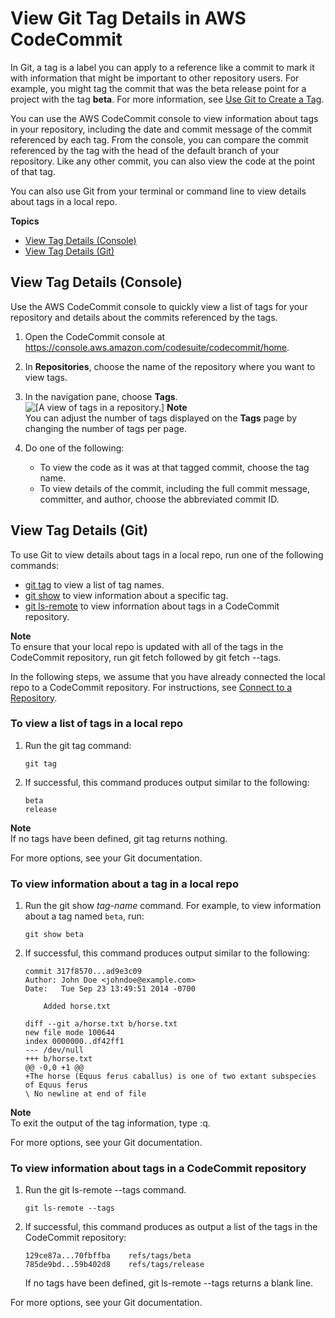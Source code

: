 # View Git Tag Details in AWS CodeCommit<a name="how-to-view-tag-details"></a>

In Git, a tag is a label you can apply to a reference like a commit to mark it with information that might be important to other repository users\. For example, you might tag the commit that was the beta release point for a project with the tag **beta**\. For more information, see [Use Git to Create a Tag](how-to-create-tag.md#how-to-create-tag-git)\.

You can use the AWS CodeCommit console to view information about tags in your repository, including the date and commit message of the commit referenced by each tag\. From the console, you can compare the commit referenced by the tag with the head of the default branch of your repository\. Like any other commit, you can also view the code at the point of that tag\.

You can also use Git from your terminal or command line to view details about tags in a local repo\. 

**Topics**
+ [View Tag Details \(Console\)](#how-to-view-tag-details-console)
+ [View Tag Details \(Git\)](#how-to-view-tag-details-git)

## View Tag Details \(Console\)<a name="how-to-view-tag-details-console"></a>

Use the AWS CodeCommit console to quickly view a list of tags for your repository and details about the commits referenced by the tags\.

1. Open the CodeCommit console at [https://console\.aws\.amazon\.com/codesuite/codecommit/home](https://console.aws.amazon.com/codesuite/codecommit/home)\.

1. In **Repositories**, choose the name of the repository where you want to view tags\. 

1. In the navigation pane, choose **Tags**\.  
![\[A view of tags in a repository.\]](http://docs.aws.amazon.com/codecommit/latest/userguide/images/codecommit-tags-view.png)
**Note**  
You can adjust the number of tags displayed on the **Tags** page by changing the number of tags per page\. 

1. Do one of the following:
   + To view the code as it was at that tagged commit, choose the tag name\.
   + To view details of the commit, including the full commit message, committer, and author, choose the abbreviated commit ID\.

## View Tag Details \(Git\)<a name="how-to-view-tag-details-git"></a>

To use Git to view details about tags in a local repo, run one of the following commands:
+ [git tag](#how-to-view-tag-details-git-tag) to view a list of tag names\.
+ [git show](#how-to-view-tag-details-git-show) to view information about a specific tag\.
+ [git ls\-remote](#how-to-view-tag-details-git-remote) to view information about tags in a CodeCommit repository\.

**Note**  
To ensure that your local repo is updated with all of the tags in the CodeCommit repository, run git fetch followed by git fetch \-\-tags\.

In the following steps, we assume that you have already connected the local repo to a CodeCommit repository\. For instructions, see [Connect to a Repository](how-to-connect.md)\.

### To view a list of tags in a local repo<a name="how-to-view-tag-details-git-tag"></a>

1. Run the git tag command:

   ```
   git tag
   ```

1. If successful, this command produces output similar to the following:

   ```
   beta
   release
   ```
**Note**  
If no tags have been defined, git tag returns nothing\.

For more options, see your Git documentation\.

### To view information about a tag in a local repo<a name="how-to-view-tag-details-git-show"></a>

1. Run the git show *tag\-name* command\. For example, to view information about a tag named `beta`, run:

   ```
   git show beta
   ```

1. If successful, this command produces output similar to the following:

   ```
   commit 317f8570...ad9e3c09
   Author: John Doe <johndoe@example.com>
   Date:   Tue Sep 23 13:49:51 2014 -0700
   
       Added horse.txt
   
   diff --git a/horse.txt b/horse.txt
   new file mode 100644
   index 0000000..df42ff1
   --- /dev/null
   +++ b/horse.txt
   @@ -0,0 +1 @@
   +The horse (Equus ferus caballus) is one of two extant subspecies of Equus ferus
   \ No newline at end of file
   ```
**Note**  
To exit the output of the tag information, type :q\.

For more options, see your Git documentation\.

### To view information about tags in a CodeCommit repository<a name="how-to-view-tag-details-git-remote"></a>

1. Run the git ls\-remote \-\-tags command\.

   ```
   git ls-remote --tags
   ```

1. If successful, this command produces as output a list of the tags in the CodeCommit repository: 

   ```
   129ce87a...70fbffba    refs/tags/beta
   785de9bd...59b402d8    refs/tags/release
   ```

   If no tags have been defined, git ls\-remote \-\-tags returns a blank line\.

For more options, see your Git documentation\.